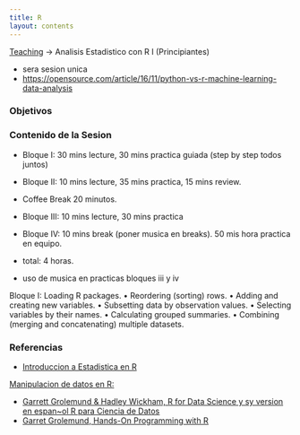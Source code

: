 ```yaml
---
title: R
layout: contents
---
```


[Teaching](../../../teaching.md) &rarr; Analisis Estadistico con R I (Principiantes)

- sera sesion unica
- https://opensource.com/article/16/11/python-vs-r-machine-learning-data-analysis

### Objetivos

### Contenido de la Sesion

- Bloque I:  30 mins lecture, 30 mins practica guiada (step by step todos juntos)
- Bloque II: 10 mins lecture, 35 mins practica, 15 mins review.
- Coffee Break 20 minutos.
- Bloque III: 10 mins lecture, 30 mins practica
- Bloque IV:  10 mins break (poner musica en breaks). 50 mis hora practica en equipo.
- total: 4 horas.

- uso de musica en practicas bloques iii y iv


Bloque I: Loading R packages.
• Reordering (sorting) rows.
• Adding and creating new variables.
• Subsetting data by observation values.
• Selecting variables by their names.
• Calculating grouped summaries.
• Combining (merging and concatenating) multiple datasets.

### Referencias

- [Introduccion a Estadistica en R](https://www.coursera.org/learn/intro-data-science-programacion-estadistica-r)

<u>Manipulacion de datos en R<u/>:
- Garrett Grolemund & Hadley Wickham, [R for Data Science](http://r4ds.had.co.nz/index.html) y sy version en espan~ol [R para Ciencia de Datos](http://es.r4ds.hadley.nz/)
- Garret Grolemund, [Hands-On Programming with R](https://rstudio-education.github.io/hopr/)
